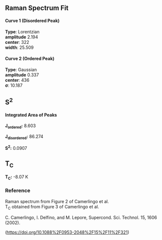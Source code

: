 ## Raman Spectrum Fit

#### Curve 1 (Disordered Peak)
**Type**: Lorentzian\
**amplitude** 2.194\
**center**: 322\
**width**: 25.509

#### Curve 2 (Ordered Peak)
**Type**: Gaussian\
**amplitude** 0.337\
**center**: 436\
**σ**: 10.187



## S<sup>2</sup>

#### Integrated Area of Peaks
**J<sub>ordered</sub>:** 8.603

**J<sub>disordered</sub>:** 86.274

**S<sup>2</sup>:** 0.0907

## T<sub>C</sub>
**T<sub>C</sub>:**  -8.07 K


### Reference
Raman spectrum from Figure 2 of Camerlingo et al.\
T<sub>C</sub> obtained from Figure 3 of Camerlingo et al.


C. Camerlingo, I. Delfino, and M. Lepore, Supercond. Sci. Technol. 15, 1606 (2002).

(https://doi.org/10.1088%2F0953-2048%2F15%2F11%2F321)
